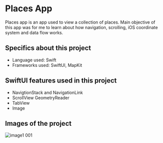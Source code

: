 # Places App

Places app is an app used to view a collection of places. Main objective of this app was for me to learn about how navigation, scrolling, iOS coordinate system and data flow works.

## Specifics about this project
- Language used: Swift
- Frameworks used: SwiftUI, MapKit

## SwiftUI features used in this project
- NavigtionStack and NavigationLink
- ScrollView GeometryReader
- TabView
- Image

## Images of the project

![image1 001](https://user-images.githubusercontent.com/114774767/199265453-ef5df87b-5aa3-4b1d-ae8e-ab4d0a6bbf72.jpeg)


